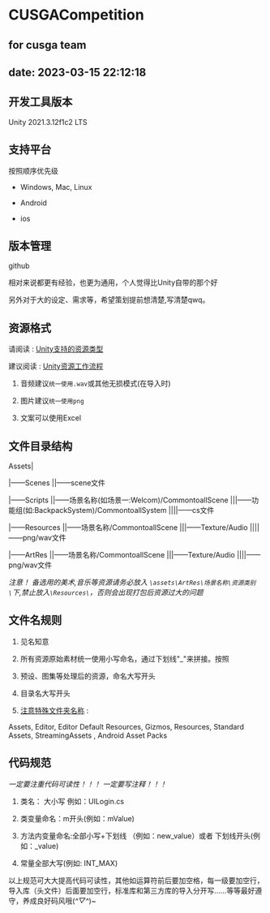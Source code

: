 # CUSGACompetition
for cusga team
---
date: 2023-03-15 22:12:18
---
## 开发工具版本

Unity 2021.3.12f1c2 LTS

## 支持平台

按照顺序优先级

- Windows, Mac, Linux

- Android

- ios

## 版本管理

github

相对来说都更有经验，也更为通用，个人觉得比Unity自带的那个好

另外对于大的设定、需求等，希望策划提前想清楚,写清楚qwq。

## 资源格式

请阅读 : 
[Unity支持的资源类型](https://docs.unity.cn/cn/2021.3/Manual/AssetTypes.html)

建议阅读 : 
[Unity资源工作流程](https://docs.unity.cn/cn/2021.3/Manual/AssetWorkflow.html)

1. 音频建议`统一使用.wav`或其他无损模式(在导入时)

2. 图片建议`统一使用png`

3. 文案可以使用Excel

## 文件目录结构

Assets|

|——Scenes
||——scene文件

|——Scripts
||——场景名称(如场景一:Welcom)/CommontoallScene
|||——功能组(如:BackpackSystem)/CommontoallSystem
||||——cs文件

|——Resources
||——场景名称/CommontoallScene
|||——Texture/Audio
||||——png/wav文件

|——ArtRes
||——场景名称/CommontoallScene
|||——Texture/Audio
||||——png/wav文件

*注意！
备选用的美术,音乐等资源请务必放入  `\assets\ArtRes\场景名称\资源类别\`下,禁止放入`\Resources\`，否则会出现打包后资源过大的问题*


## 文件名规则

1. 见名知意

2. 所有资源原始素材统一使用小写命名，通过下划线"_"来拼接。按照

3. 预设、图集等处理后的资源，命名大写开头

4. 目录名大写开头

5. [注意特殊文件夹名称](https://docs.unity.cn/cn/2021.3/Manual/SpecialFolders.html) : 

Assets, Editor, Editor Default Resources, Gizmos, Resources, Standard Assets, StreamingAssets
, Android Asset Packs

## 代码规范

*一定要注重代码可读性！！！
一定要写注释！！！*

1. 类名： 大小写 例如：UILogin.cs

2. 类变量命名：m开头(例如：mValue)

3. 方法内变量命名:全部小写+下划线 （例如：new_value）或者 下划线开头(例如：_value)

4. 常量全部大写(例如: INT_MAX)


以上规范可大大提高代码可读性，其他如运算符前后要加空格，每一级要加空行，导入库（头文件）后面要加空行，标准库和第三方库的导入分开写……等等最好遵守，养成良好码风哦(*^▽^*)~
